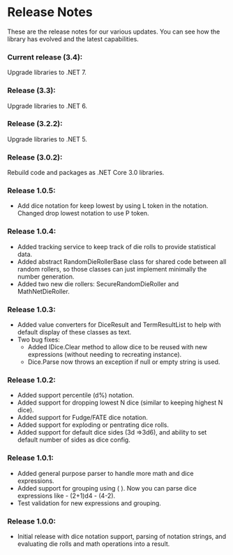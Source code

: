 # Release Notes 
These are the release notes for our various updates. You can see how the library has evolved and the latest capabilities. 

### Current release (3.4):
Upgrade libraries to .NET 7.

### Release (3.3):
Upgrade libraries to .NET 6.

### Release (3.2.2):
Upgrade libraries to .NET 5.

### Release (3.0.2):
Rebuild code and packages as .NET Core 3.0 libraries.

### Release 1.0.5:
* Add dice notation for keep lowest by using L token in the notation. Changed drop lowest notation to use P token.

### Release 1.0.4: 
* Added tracking service to keep track of die rolls to provide statistical data. 
* Added abstract RandomDieRollerBase class for shared code between all random rollers, so those classes can just implement minimally the number generation. 
* Added two new die rollers: SecureRandomDieRoller and MathNetDieRoller. 

### Release 1.0.3: 
* Added value converters for DiceResult and TermResultList to help with default display of these classes as text. 
* Two bug fixes: 
    - Added IDice.Clear method to allow dice to be reused with new expressions (without needing to recreating instance). 
    - Dice.Parse now throws an exception if null or empty string is used. 

### Release 1.0.2: 
* Added support percentile (d%) notation.  
* Added support for dropping lowest N dice (similar to keeping highest N dice).  
* Added support for Fudge/FATE dice notation.  
* Added support for exploding or pentrating dice rolls.  
* Added support for default dice sides (3d =>3d6), and ability to set default number of sides as dice config. 

### Release 1.0.1: 
* Added general purpose parser to handle more math and dice expressions. 
* Added support for grouping using ( ). Now you can parse dice expressions like - (2+1)d4 - (4-2). 
* Test validation for new expressions and grouping. 
 
### Release 1.0.0: 
* Initial release with dice notation support, parsing of notation strings, and evaluating die rolls and math operations into a result. 
